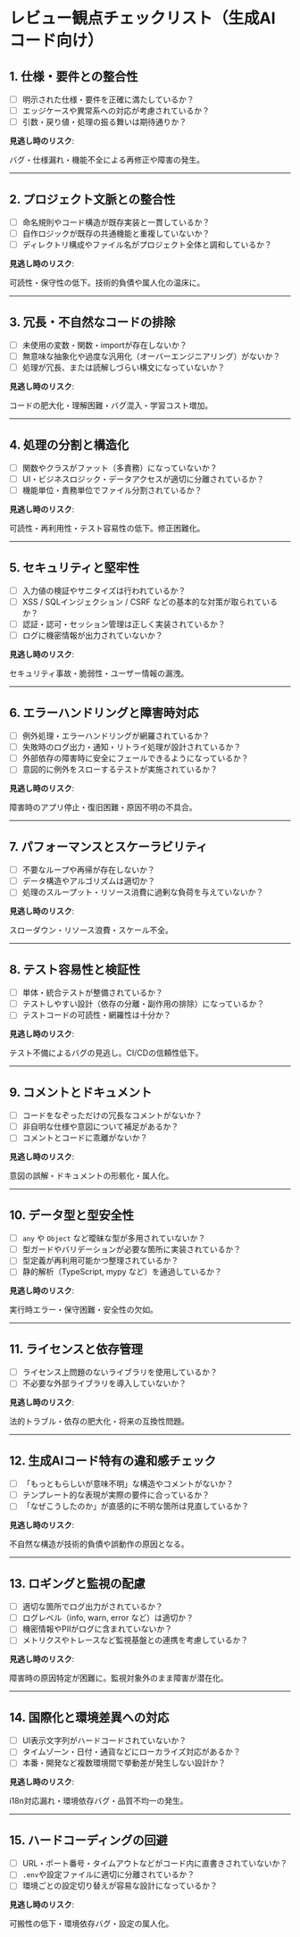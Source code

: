 # レビュー観点チェックリスト（生成AIコード向け）

## 1. 仕様・要件との整合性

- [ ] 明示された仕様・要件を正確に満たしているか？
- [ ] エッジケースや異常系への対応が考慮されているか？
- [ ] 引数・戻り値・処理の振る舞いは期待通りか？

**見逃し時のリスク**:

バグ・仕様漏れ・機能不全による再修正や障害の発生。

---

## 2. プロジェクト文脈との整合性

- [ ] 命名規則やコード構造が既存実装と一貫しているか？
- [ ] 自作ロジックが既存の共通機能と重複していないか？
- [ ] ディレクトリ構成やファイル名がプロジェクト全体と調和しているか？

**見逃し時のリスク**:

可読性・保守性の低下。技術的負債や属人化の温床に。

---

## 3. 冗長・不自然なコードの排除

- [ ] 未使用の変数・関数・importが存在しないか？
- [ ] 無意味な抽象化や過度な汎用化（オーバーエンジニアリング）がないか？
- [ ] 処理が冗長、または読解しづらい構文になっていないか？

**見逃し時のリスク**:

コードの肥大化・理解困難・バグ混入・学習コスト増加。

---

## 4. 処理の分割と構造化

- [ ] 関数やクラスがファット（多責務）になっていないか？
- [ ] UI・ビジネスロジック・データアクセスが適切に分離されているか？
- [ ] 機能単位・責務単位でファイル分割されているか？

**見逃し時のリスク**:

可読性・再利用性・テスト容易性の低下。修正困難化。

---

## 5. セキュリティと堅牢性

- [ ] 入力値の検証やサニタイズは行われているか？
- [ ] XSS / SQLインジェクション / CSRF などの基本的な対策が取られているか？
- [ ] 認証・認可・セッション管理は正しく実装されているか？
- [ ] ログに機密情報が出力されていないか？

**見逃し時のリスク**:

セキュリティ事故・脆弱性・ユーザー情報の漏洩。

---

## 6. エラーハンドリングと障害時対応

- [ ] 例外処理・エラーハンドリングが網羅されているか？
- [ ] 失敗時のログ出力・通知・リトライ処理が設計されているか？
- [ ] 外部依存の障害時に安全にフェールできるようになっているか？
- [ ] 意図的に例外をスローするテストが実施されているか？

**見逃し時のリスク**:

障害時のアプリ停止・復旧困難・原因不明の不具合。

---

## 7. パフォーマンスとスケーラビリティ

- [ ] 不要なループや再帰が存在しないか？
- [ ] データ構造やアルゴリズムは適切か？
- [ ] 処理のスループット・リソース消費に過剰な負荷を与えていないか？

**見逃し時のリスク**:

スローダウン・リソース浪費・スケール不全。

---

## 8. テスト容易性と検証性

- [ ] 単体・統合テストが整備されているか？
- [ ] テストしやすい設計（依存の分離・副作用の排除）になっているか？
- [ ] テストコードの可読性・網羅性は十分か？

**見逃し時のリスク**:

テスト不備によるバグの見逃し。CI/CDの信頼性低下。

---

## 9. コメントとドキュメント

- [ ] コードをなぞっただけの冗長なコメントがないか？
- [ ] 非自明な仕様や意図について補足があるか？
- [ ] コメントとコードに乖離がないか？

**見逃し時のリスク**:

意図の誤解・ドキュメントの形骸化・属人化。

---

## 10. データ型と型安全性

- [ ] `any` や `Object` など曖昧な型が多用されていないか？
- [ ] 型ガードやバリデーションが必要な箇所に実装されているか？
- [ ] 型定義が再利用可能かつ整理されているか？
- [ ] 静的解析（TypeScript, mypy など）を通過しているか？

**見逃し時のリスク**:

実行時エラー・保守困難・安全性の欠如。

---

## 11. ライセンスと依存管理

- [ ] ライセンス上問題のないライブラリを使用しているか？
- [ ] 不必要な外部ライブラリを導入していないか？

**見逃し時のリスク**:

法的トラブル・依存の肥大化・将来の互換性問題。

---

## 12. 生成AIコード特有の違和感チェック

- [ ] 「もっともらしいが意味不明」な構造やコメントがないか？
- [ ] テンプレート的な表現が実際の要件に合っているか？
- [ ] 「なぜこうしたのか」が直感的に不明な箇所は見直しているか？

**見逃し時のリスク**:

不自然な構造が技術的負債や誤動作の原因となる。

---

## 13. ロギングと監視の配慮

- [ ] 適切な箇所でログ出力がされているか？
- [ ] ログレベル（info, warn, error など）は適切か？
- [ ] 機密情報やPIIがログに含まれていないか？
- [ ] メトリクスやトレースなど監視基盤との連携を考慮しているか？

**見逃し時のリスク**:

障害時の原因特定が困難に。監視対象外のまま障害が潜在化。

---

## 14. 国際化と環境差異への対応

- [ ] UI表示文字列がハードコードされていないか？
- [ ] タイムゾーン・日付・通貨などにローカライズ対応があるか？
- [ ] 本番・開発など複数環境間で挙動差が発生しない設計か？

**見逃し時のリスク**:

i18n対応漏れ・環境依存バグ・品質不均一の発生。

---

## 15. ハードコーディングの回避

- [ ] URL・ポート番号・タイムアウトなどがコード内に直書きされていないか？
- [ ] `.env`や設定ファイルに適切に分離されているか？
- [ ] 環境ごとの設定切り替えが容易な設計になっているか？

**見逃し時のリスク**:

可搬性の低下・環境依存バグ・設定の属人化。
